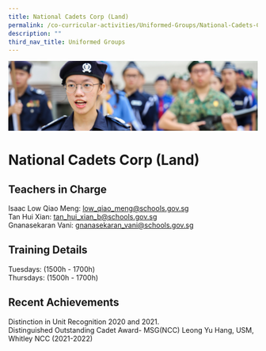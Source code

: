 ```yaml
---
title: National Cadets Corp (Land)
permalink: /co-curricular-activities/Uniformed-Groups/National-Cadets-Corp-Land/
description: ""
third_nav_title: Uniformed Groups
---
```

![](/images/CCA.jpg)

National Cadets Corp (Land)
===========================

Teachers in Charge
------------------

Isaac Low Qiao Meng: [low\_qiao\_meng@schools.gov.sg](mailto:low_qiao_meng@schools.gov.sg)  
Tan Hui Xian: [tan\_hui\_xian\_b@schools.gov.sg](mailto:tan_hui_xian_b@schools.gov.sg)  
Gnanasekaran Vani: [gnanasekaran\_vani@schools.gov.sg](mailto:gnanasekaran_vani@schools.gov.sg)

Training Details
----------------

Tuesdays: (1500h - 1700h)  
Thursdays: (1500h - 1700h)  

Recent Achievements
-------------------

Distinction in Unit Recognition 2020 and 2021.  
Distinguished Outstanding Cadet Award- MSG(NCC) Leong Yu Hang, USM, Whitley NCC (2021-2022)
